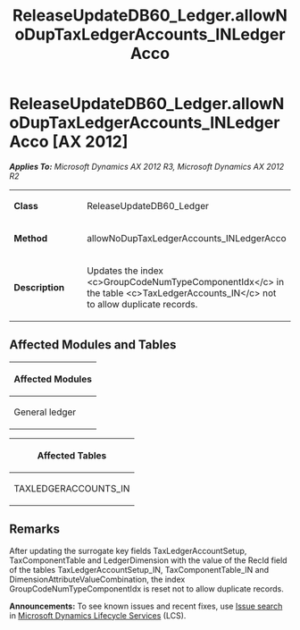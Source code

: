 ﻿---
title: ReleaseUpdateDB60_Ledger.allowNoDupTaxLedgerAccounts_INLedgerAcco
TOCTitle: ReleaseUpdateDB60_Ledger.allowNoDupTaxLedgerAccounts_INLedgerAcco
ms:assetid: d9b78470-9162-3ad4-9b68-843cd472ccc5
ms:mtpsurl: https://msdn.microsoft.com/en-us/library/JJ687126(v=AX.60)
ms:contentKeyID: 49711574
ms.date: 05/18/2015
mtps_version: v=AX.60
---

# ReleaseUpdateDB60\_Ledger.allowNoDupTaxLedgerAccounts\_INLedgerAcco [AX 2012]


_**Applies To:** Microsoft Dynamics AX 2012 R3, Microsoft Dynamics AX 2012 R2_

<table>
<colgroup>
<col style="width: 50%" />
<col style="width: 50%" />
</colgroup>
<tbody>
<tr class="odd">
<td><p><strong>Class</strong></p></td>
<td><p>ReleaseUpdateDB60_Ledger</p></td>
</tr>
<tr class="even">
<td><p><strong>Method</strong></p></td>
<td><p>allowNoDupTaxLedgerAccounts_INLedgerAcco</p></td>
</tr>
<tr class="odd">
<td><p><strong>Description</strong></p></td>
<td><p>Updates the index &lt;c&gt;GroupCodeNumTypeComponentIdx&lt;/c&gt; in the table &lt;c&gt;TaxLedgerAccounts_IN&lt;/c&gt; not to allow duplicate records.</p></td>
</tr>
</tbody>
</table>


## Affected Modules and Tables

<table>
<colgroup>
<col style="width: 100%" />
</colgroup>
<thead>
<tr class="header">
<th><p>Affected Modules</p></th>
</tr>
</thead>
<tbody>
<tr class="odd">
<td><p>General ledger</p></td>
</tr>
</tbody>
</table>


<table>
<colgroup>
<col style="width: 100%" />
</colgroup>
<thead>
<tr class="header">
<th><p>Affected Tables</p></th>
</tr>
</thead>
<tbody>
<tr class="odd">
<td><p>TAXLEDGERACCOUNTS_IN</p></td>
</tr>
</tbody>
</table>


## Remarks

After updating the surrogate key fields TaxLedgerAccountSetup, TaxComponentTable and LedgerDimension with the value of the RecId field of the tables TaxLedgerAccountSetup\_IN, TaxComponentTable\_IN and DimensionAttributeValueCombination, the index GroupCodeNumTypeComponentIdx is reset not to allow duplicate records.

  
**Announcements:** To see known issues and recent fixes, use [Issue search](http://go.microsoft.com/fwlink/?linkid=389258) in [Microsoft Dynamics Lifecycle Services](http://go.microsoft.com/fwlink/?linkid=306505) (LCS).

